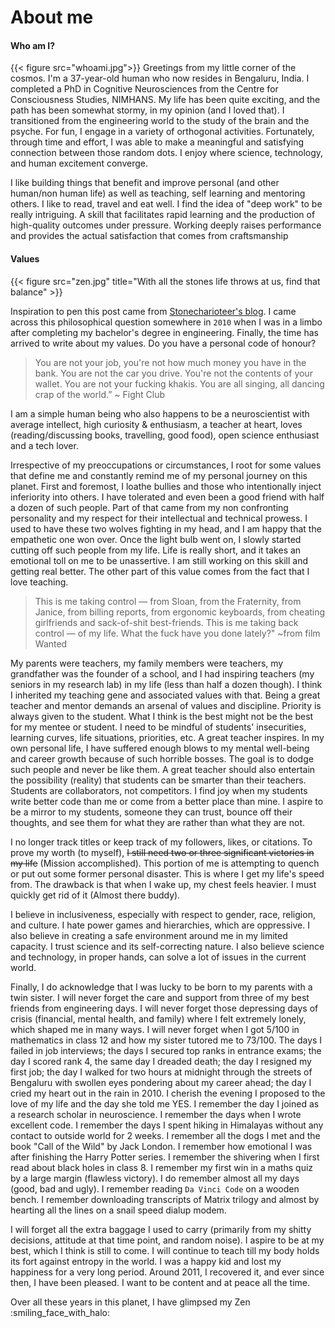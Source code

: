 # About me


#### Who am I?
{{< figure src="whoami.jpg">}}
Greetings from my little corner of the cosmos. I'm a 37-year-old human who now resides in Bengaluru, India. I completed a PhD in Cognitive Neurosciences from the Centre for Consciousness Studies, NIMHANS. My life has been quite exciting, and the path has been somewhat stormy, in my opinion (and I loved that). I transitioned from the engineering world to the study of the brain and the psyche. For fun, I engage in a variety of orthogonal activities. Fortunately, through time and effort, I was able to make a meaningful and satisfying connection between those random dots. I enjoy where science, technology, and human excitement converge.

I like building things that benefit and improve personal (and other human/non human life) as well as teaching, self learning and mentoring others. I like to read, travel and eat well. I find the idea of "deep work" to be really intriguing. A skill that facilitates rapid learning and the production of high-quality outcomes under pressure. Working deeply raises performance and provides the actual satisfaction that comes from craftsmanship


#### Values
{{< figure src="zen.jpg" title="With all the stones life throws at us, find that balance" >}}

Inspiration to pen this post came from [Stonecharioteer's blog](https://tech.stonecharioteer.com/). I came across this philosophical question somewhere in `2010` when I was in a limbo after completing my bachelor's degree in engineering. Finally, the time has arrived to write about my values. Do you have a personal code of honour?

> You are not your job, you're not how much money you have in the bank. You are not the car you drive. You're not the contents of your wallet. You are not your fucking khakis. You are all singing, all dancing crap of the world.” ~ Fight Club

I am a simple human being who also happens to be a neuroscientist with average intellect, high curiosity & enthusiasm, a teacher at heart, loves (reading/discussing books, travelling, good food), open science enthusiast and a tech lover.

Irrespective of my preoccupations or circumstances, I root for some values that define me and constantly remind me of my personal journey on this planet. First and foremost, I loathe bullies and those who intentionally inject inferiority into others. I have tolerated and even been a good friend with half a dozen of such people. Part of that came from my non confronting personality and my respect for their intellectual and technical prowess. I used to have these two wolves fighting in my head, and I am happy that the empathetic one won over. Once the light bulb went on, I slowly started cutting off such people from my life. Life is really short, and it takes an emotional toll on me to be unassertive. I am still working on this skill and getting real better. The other part of this value comes from the fact that I love teaching.

> This is me taking control — from Sloan, from the Fraternity, from Janice, from billing reports, from ergonomic keyboards, from cheating girlfriends and sack-of-shit best-friends. This is me taking back control — of my life. What the fuck have you done lately?" ~from film Wanted

My parents were teachers, my family members were teachers, my grandfather was the founder of a school, and I had inspiring teachers (my seniors in my research lab) in my life (less than half a dozen though). I think I inherited my teaching gene and associated values with that. Being a great teacher and mentor demands an arsenal of values and discipline. Priority is always given to the student. What I think is the best might not be the best for my mentee or student. I need to be mindful of students' insecurities, learning curves, life situations, priorities, etc. A great teacher inspires. In my own personal life, I have suffered enough blows to my mental well-being and career growth because of such horrible bosses. The goal is to dodge such people and never be like them. A great teacher should also entertain the possibility (reality) that students can be smarter than their teachers. Students are collaborators, not competitors. I find joy when my students write better code than me or come from a better place than mine. I aspire to be a mirror to my students, someone they can trust, bounce off their thoughts, and see them for what they are rather than what they are not.

I no longer track titles or keep track of my followers, likes, or citations. To prove my worth (to myself), ~~I still need two or three significant victories in my life~~ (Mission accomplished). This portion of me is attempting to quench or put out some former personal disaster. This is where I get my life's speed from. The drawback is that when I wake up, my chest feels heavier. I must quickly get rid of it (Almost there buddy).

I believe in inclusiveness, especially with respect to gender, race, religion, and culture. I hate power games and hierarchies, which are oppressive. I also believe in creating a safe environment around me in my limited capacity. I trust science and its self-correcting nature. I also believe science and technology, in proper hands, can solve a lot of issues in the current world.

Finally, I do acknowledge that I was lucky to be born to my parents with a twin sister. I will never forget the care and support from three of my best friends from engineering days. I will never forget those depressing days of crisis (financial, mental health, and family) where I felt extremely lonely, which shaped me in many ways. I will never forget when I got 5/100 in mathematics in class 12 and how my sister tutored me to 73/100. The days I failed in job interviews; the days I secured top ranks in entrance exams; the day I scored rank 4, the same day I dreaded death; the day I resigned my first job; the day I walked for two hours at midnight through the streets of Bengaluru with swollen eyes pondering about my career ahead; the day I cried my heart out in the rain in 2010. I cherish the evening I proposed to the love of my life and the day she told me YES. I remember the day I joined as a research scholar in neuroscience. I remember the days when I wrote excellent code. I remember the days I spent hiking in Himalayas without any contact to outside world for 2 weeks. I remember all the dogs I met and the book "Call of the Wild" by Jack London. I remember how emotional I was after finishing the Harry Potter series. I remember the shivering when I first read about black holes in class 8. I remember my first win in a maths quiz by a large margin (flawless victory). I do remember almost all my days (good, bad and ugly). I remember reading `Da Vinci Code` on a wooden bench. I remember downloading transcripts of Matrix trilogy and almost by hearting all the lines on a snail speed dialup modem.

I will forget all the extra baggage I used to carry (primarily from my shitty decisions, attitude at that time point, and random noise). I aspire to be at my best, which I think is still to come. I will continue to teach till my body holds its fort against entropy in the world. I was a happy kid and lost my happiness for a very long period. Around 2011, I recovered it, and ever since then, I have been pleased. I want to be content and at peace all the time.

Over all these years in this planet, I have glimpsed my Zen :smiling_face_with_halo:
